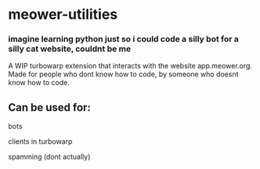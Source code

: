 # meower-utilities
### imagine learning python just so i could code a silly bot for a silly cat website, couldnt be me
A WIP turbowarp extension that interacts with the website app.meower.org. Made for people who dont know how to code, by someone who doesnt know how to code.

Can be used for:
-
bots

clients in turbowarp

spamming (dont actually)
